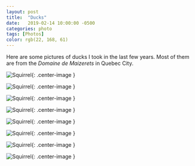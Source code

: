 ```yaml
---
layout: post
title:  "Ducks"
date:   2019-02-14 10:00:00 -0500
categories: photo
tags: [Photos]
color: rgb(22, 168, 61)
---
```


Here are some pictures of ducks I took in the last few years. Most of them are from the *Domaine de Maizerets* in Quebec City.

![Squirrel](/assets/images/ducks/01.png){: .center-image }

![Squirrel](/assets/images/ducks/04.png){: .center-image }

![Squirrel](/assets/images/ducks/03.png){: .center-image }

![Squirrel](/assets/images/ducks/05.png){: .center-image }

![Squirrel](/assets/images/ducks/02.png){: .center-image }

![Squirrel](/assets/images/ducks/06.png){: .center-image }

![Squirrel](/assets/images/ducks/07.png){: .center-image }

![Squirrel](/assets/images/ducks/08.png){: .center-image }

